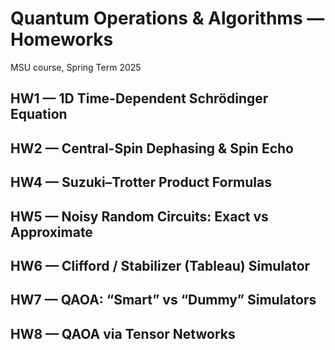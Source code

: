 # Quantum Operations & Algorithms — Homeworks 
MSU course, Spring Term 2025

## HW1 — 1D Time-Dependent Schrödinger Equation

## HW2 — Central-Spin Dephasing & Spin Echo

## HW4 — Suzuki–Trotter Product Formulas

## HW5 — Noisy Random Circuits: Exact vs Approximate

## HW6 — Clifford / Stabilizer (Tableau) Simulator

## HW7 — QAOA: “Smart” vs “Dummy” Simulators

## HW8 — QAOA via Tensor Networks
